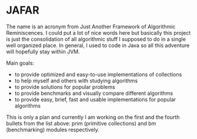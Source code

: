 JAFAR
=====

The name is an acronym from Just Another Framework of Algorithmic Reminiscences.
I could put a lot of nice words here but basically this project is just the consolidation of all algorithmic stuff I supposed to do in a single well organized place.
In general, I used to code in Java so all this adventure will hopefully stay within JVM.

Main goals:
* to provide optimized and easy-to-use implementations of collections
* to help myself and others with studying algorithms
* to provide solutions for popular problems
* to provide benchmarks and visually compare different algorithms 
* to provide easy, brief, fast and usable implementations for popular algorithms

This is only a plan and currently I am working on the first and the fourth bullets from the list above: 
prim (primitive collections) and bm (benchmarking) modules respectively.
